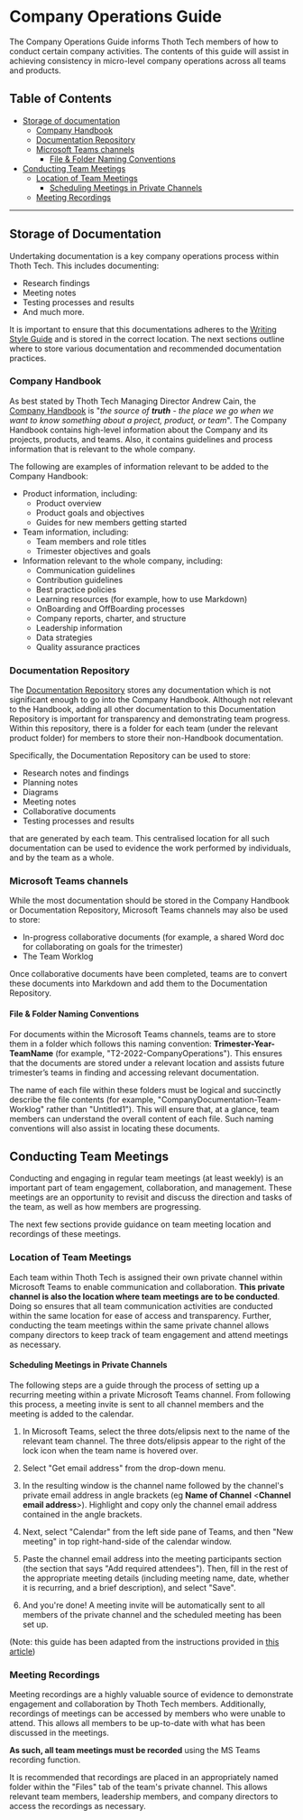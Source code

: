 # Company Operations Guide

The Company Operations Guide informs Thoth Tech members of how to conduct certain company
activities. The contents of this guide will assist in achieving consistency in micro-level company
operations across all teams and products.

## Table of Contents

- [Storage of documentation](#storage-of-documentation)
  - [Company Handbook](#company-handbook)
  - [Documentation Repository](#documentation-repository)
  - [Microsoft Teams channels](#microsoft-teams-channels)
    - [File & Folder Naming Conventions](#file--folder-naming-conventions)
- [Conducting Team Meetings](#conducting-team-meetings)
  - [Location of Team Meetings](#location-of-team-meetings)
    - [Scheduling Meetings in Private Channels](#scheduling-meetings-in-private-channels)
  - [Meeting Recordings](#meeting-recordings)

---

## Storage of Documentation

Undertaking documentation is a key company operations process within Thoth Tech. This includes
documenting:

- Research findings
- Meeting notes
- Testing processes and results
- And much more.

It is important to ensure that this documentations adheres to the
[Writing Style Guide](https://github.com/thoth-tech/handbook/blob/main/docs/processes/documentation/writing-style-guide.md)
and is stored in the correct location. The next sections outline where to store various
documentation and recommended documentation practices.

### Company Handbook

As best stated by Thoth Tech Managing Director Andrew Cain, the
[Company Handbook](https://github.com/thoth-tech/handbook) is "_the source of **truth** - the place
we go when we want to know something about a project, product, or team_". The Company Handbook
contains high-level information about the Company and its projects, products, and teams. Also, it
contains guidelines and process information that is relevant to the whole company.

The following are examples of information relevant to be added to the Company Handbook:

- Product information, including:
  - Product overview
  - Product goals and objectives
  - Guides for new members getting started
- Team information, including:
  - Team members and role titles
  - Trimester objectives and goals
- Information relevant to the whole company, including:
  - Communication guidelines
  - Contribution guidelines
  - Best practice policies
  - Learning resources (for example, how to use Markdown)
  - OnBoarding and OffBoarding processes
  - Company reports, charter, and structure
  - Leadership information
  - Data strategies
  - Quality assurance practices

### Documentation Repository

The [Documentation Repository](https://github.com/thoth-tech/documentation) stores any documentation
which is not significant enough to go into the Company Handbook. Although not relevant to the
Handbook, adding all other documentation to this Documentation Repository is important for
transparency and demonstrating team progress. Within this repository, there is a folder for each
team (under the relevant product folder) for members to store their non-Handbook documentation.

Specifically, the Documentation Repository can be used to store:

- Research notes and findings
- Planning notes
- Diagrams
- Meeting notes
- Collaborative documents
- Testing processes and results

that are generated by each team. This centralised location for all such documentation can be used to
evidence the work performed by individuals, and by the team as a whole.

### Microsoft Teams channels

While the most documentation should be stored in the Company Handbook or Documentation Repository,
Microsoft Teams channels may also be used to store:

- In-progress collaborative documents (for example, a shared Word doc for collaborating on goals for
  the trimester)
- The Team Worklog

Once collaborative documents have been completed, teams are to convert these documents into Markdown
and add them to the Documentation Repository.

#### File & Folder Naming Conventions

For documents within the Microsoft Teams channels, teams are to store them in a folder which follows
this naming convention: **Trimester-Year-TeamName** (for example, "T2-2022-CompanyOperations"). This
ensures that the documents are stored under a relevant location and assists future trimester’s teams
in finding and accessing relevant documentation.

The name of each file within these folders must be logical and succinctly describe the file contents
(for example, "CompanyDocumentation-Team-Worklog" rather than "Untitled1"). This will ensure that,
at a glance, team members can understand the overall content of each file. Such naming conventions
will also assist in locating these documents.

## Conducting Team Meetings

Conducting and engaging in regular team meetings (at least weekly) is an important part of team
engagement, collaboration, and management. These meetings are an opportunity to revisit and discuss
the direction and tasks of the team, as well as how members are progressing.

The next few sections provide guidance on team meeting location and recordings of these meetings.

### Location of Team Meetings

Each team within Thoth Tech is assigned their own private channel within Microsoft Teams to enable
communication and collaboration. **This private channel is also the location where team meetings are
to be conducted**. Doing so ensures that all team communication activities are conducted within the
same location for ease of access and transparency. Further, conducting the team meetings within the
same private channel allows company directors to keep track of team engagement and attend meetings
as necessary.

#### Scheduling Meetings in Private Channels

The following steps are a guide through the process of setting up a recurring meeting within a
private Microsoft Teams channel. From following this process, a meeting invite is sent to all
channel members and the meeting is added to the calendar.

1. In Microsoft Teams, select the three dots/elipsis next to the name of the relevant team channel.
   The three dots/elipsis appear to the right of the lock icon when the team name is hovered over.
2. Select "Get email address" from the drop-down menu.
3. In the resulting window is the channel name followed by the channel's private email address in
   angle brackets (eg **Name of Channel** <**Channel email address**>). Highlight and copy only the
   channel email address contained in the angle brackets.

4. Next, select "Calendar" from the left side pane of Teams, and then "New meeting" in top
   right-hand-side of the calendar window.

5. Paste the channel email address into the meeting participants section (the section that says "Add
   required attendees"). Then, fill in the rest of the appropriate meeting details (including
   meeting name, date, whether it is recurring, and a brief description), and select "Save".
6. And you're done! A meeting invite will be automatically sent to all members of the private
   channel and the scheduled meeting has been set up.

(Note: this guide has been adapted from the instructions provided in
[this article](https://scoutsaustraliansw.zendesk.com/hc/en-us/articles/360041835192-How-to-Schedule-a-meeting-from-within-a-private-Teams-channel))

### Meeting Recordings

Meeting recordings are a highly valuable source of evidence to demonstrate engagement and
collaboration by Thoth Tech members. Additionally, recordings of meetings can be accessed by members
who were unable to attend. This allows all members to be up-to-date with what has been discussed in
the meetings.

**As such, all team meetings must be recorded** using the MS Teams recording function.

It is recommended that recordings are placed in an appropriately named folder within the "Files" tab
of the team's private channel. This allows relevant team members, leadership members, and company
directors to access the recordings as necessary.
